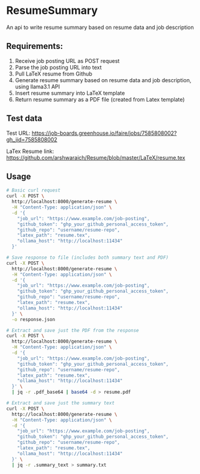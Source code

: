# ResumeSummary
 An api to write resume summary based on resume data and job description

## Requirements:

1. Receive job posting URL as POST request
2. Parse the job posting URL into text
3. Pull LaTeX resume from Github
4. Generate resume summary based on resume data and job description, using llama3.1 API
5. Insert resume summary into LaTeX template
6. Return resume summary as a PDF file (created from Latex template)


## Test data

Test URL: https://job-boards.greenhouse.io/faire/jobs/7585808002?gh_jid=7585808002

LaTex Resume link: https://github.com/arshwaraich/Resume/blob/master/LaTeX/resume.tex

## Usage

```bash
# Basic curl request
curl -X POST \
  http://localhost:8000/generate-resume \
  -H "Content-Type: application/json" \
  -d '{
    "job_url": "https://www.example.com/job-posting",
    "github_token": "ghp_your_github_personal_access_token",
    "github_repo": "username/resume-repo",
    "latex_path": "resume.tex",
    "ollama_host": "http://localhost:11434"
  }'

# Save response to file (includes both summary text and PDF)
curl -X POST \
  http://localhost:8000/generate-resume \
  -H "Content-Type: application/json" \
  -d '{
    "job_url": "https://www.example.com/job-posting",
    "github_token": "ghp_your_github_personal_access_token",
    "github_repo": "username/resume-repo",
    "latex_path": "resume.tex",
    "ollama_host": "http://localhost:11434"
  }' \
  -o response.json

# Extract and save just the PDF from the response
curl -X POST \
  http://localhost:8000/generate-resume \
  -H "Content-Type: application/json" \
  -d '{
    "job_url": "https://www.example.com/job-posting",
    "github_token": "ghp_your_github_personal_access_token",
    "github_repo": "username/resume-repo",
    "latex_path": "resume.tex",
    "ollama_host": "http://localhost:11434"
  }' \
  | jq -r .pdf_base64 | base64 -d > resume.pdf

# Extract and save just the summary text
curl -X POST \
  http://localhost:8000/generate-resume \
  -H "Content-Type: application/json" \
  -d '{
    "job_url": "https://www.example.com/job-posting",
    "github_token": "ghp_your_github_personal_access_token",
    "github_repo": "username/resume-repo",
    "latex_path": "resume.tex",
    "ollama_host": "http://localhost:11434"
  }' \
  | jq -r .summary_text > summary.txt
```